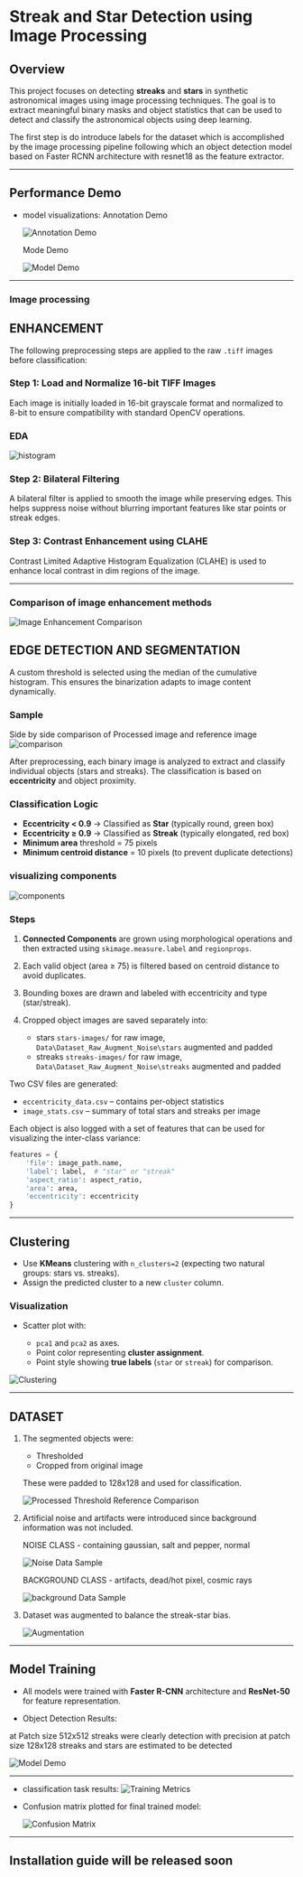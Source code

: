 # Streak and Star Detection using Image Processing

## Overview

This project focuses on detecting **streaks** and **stars** in synthetic astronomical images using image processing techniques. The goal is to extract meaningful binary masks and object statistics that can be used to detect and classify the astronomical objects using deep learning.

The first step is do introduce labels for the dataset which is accomplished by the image processing pipeline following which an object detection model based on Faster RCNN architecture with resnet18 as the feature extractor.

---
## Performance Demo

* model visualizations:
   Annotation Demo

  ![Annotation Demo](images/annotation-demo.gif)

  Mode Demo

  ![Model Demo](images/prediction-image.gif)

---
### Image processing

## ENHANCEMENT

The following preprocessing steps are applied to the raw `.tiff` images before classification:

### Step 1: Load and Normalize 16-bit TIFF Images

Each image is initially loaded in 16-bit grayscale format and normalized to 8-bit to ensure compatibility with standard OpenCV operations.

### EDA

![histogram](images/histogramof8bit.png)

### Step 2: Bilateral Filtering

A bilateral filter is applied to smooth the image while preserving edges. This helps suppress noise without blurring important features like star points or streak edges.

### Step 3: Contrast Enhancement using CLAHE

Contrast Limited Adaptive Histogram Equalization (CLAHE) is used to enhance local contrast in dim regions of the image.

---
### Comparison of image enhancement methods

![Image Enhancement Comparison](images/image_enhancement_comparison.png)


## EDGE DETECTION AND SEGMENTATION

A custom threshold is selected using the median of the cumulative histogram. This ensures the binarization adapts to image content dynamically.

### Sample
Side by side comparison of Processed image and reference image
![comparison](images/processed-threshold-reference-comparison.png)

After preprocessing, each binary image is analyzed to extract and classify individual objects (stars and streaks). The classification is based on **eccentricity** and object proximity.

### Classification Logic

* **Eccentricity < 0.9** → Classified as **Star** (typically round, green box)
* **Eccentricity ≥ 0.9** → Classified as **Streak** (typically elongated, red box)
* **Minimum area** threshold = 75 pixels
* **Minimum centroid distance** = 10 pixels (to prevent duplicate detections)

### visualizing components
![components](images/total_components_after_growth.png)

### Steps

1. **Connected Components** are grown using morphological operations and then extracted using `skimage.measure.label` and `regionprops`.
2. Each valid object (area ≥ 75) is filtered based on centroid distance to avoid duplicates.
3. Bounding boxes are drawn and labeled with eccentricity and type (star/streak).
4. Cropped object images are saved separately into:

   * stars `stars-images/`  for raw image, `Data\Dataset_Raw_Augment_Noise\stars` augmented and padded
   * streaks `streaks-images/`  for raw image, `Data\Dataset_Raw_Augment_Noise\streaks` augmented and padded

Two CSV files are generated:

* `eccentricity_data.csv` – contains per-object statistics
* `image_stats.csv` – summary of total stars and streaks per image

Each object is also logged with a set of features that can be used for visualizing the inter-class variance:

```python
features = {
    'file': image_path.name,
    'label': label,  # "star" or "streak"
    'aspect_ratio': aspect_ratio,
    'area': area,
    'eccentricity': eccentricity
}
```

---

## Clustering

* Use **KMeans** clustering with `n_clusters=2` (expecting two natural groups: stars vs. streaks).
* Assign the predicted cluster to a new `cluster` column.

### Visualization

* Scatter plot with:

  * `pca1` and `pca2` as axes.
  * Point color representing **cluster assignment**.
  * Point style showing **true labels** (`star` or `streak`) for comparison.

![Clustering](images/clustering.png)

---

## DATASET

1. The segmented objects were:

   * Thresholded
   * Cropped from original image

   These were padded to 128x128 and used for classification.

   ![Processed Threshold Reference Comparison](images/processed-threshold-reference-comparison.png)

2. Artificial noise and artifacts were introduced since background information was not included.
    
    NOISE CLASS - containing gaussian, salt and pepper, normal 

   ![Noise Data Sample](images/noise_data_sample.png)

   BACKGROUND CLASS - artifacts, dead/hot pixel, cosmic rays

   ![background Data Sample](images/background_data_sample.png)

3. Dataset was augmented to balance the streak-star bias.

   ![Augmentation](images/augmented_dataset_sample.png)

---

## Model Training

* All models were trained with **Faster R-CNN** architecture and **ResNet-50** for feature representation.

* Object Detection Results:


at Patch size 512x512 streaks were clearly detection with precision 
at patch size 128x128 streaks and stars are estimated to be detected  

![Model Demo](images/prediction-image.gif)


---
 * classification task results:
![Training Metrics](images/training_metrics.png)

* Confusion matrix plotted for final trained model:

  ![Confusion Matrix](images/confusion_matrix.png)

---


## Installation guide will be released soon